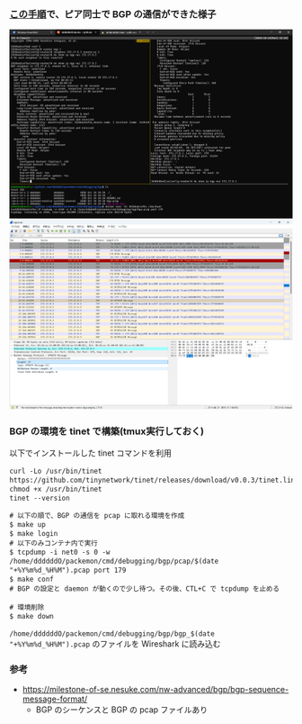 ### [この手順](https://github.com/ddddddO/packemon/issues/68#issuecomment-2408943662)で、ピア同士で BGP の通信ができた様子

![](./succeeded_peering_bgp.png)
![](./bgp.pcap.png)

### BGP の環境を tinet で構築(tmux実行しておく)
以下でインストールした tinet コマンドを利用
```console
curl -Lo /usr/bin/tinet https://github.com/tinynetwork/tinet/releases/download/v0.0.3/tinet.linux_amd64
chmod +x /usr/bin/tinet
tinet --version
```

```console
# 以下の順で、BGP の通信を pcap に取れる環境を作成
$ make up
$ make login
# 以下のみコンテナ内で実行
$ tcpdump -i net0 -s 0 -w /home/ddddddO/packemon/cmd/debugging/bgp/pcap/$(date "+%Y%m%d_%H%M").pcap port 179
$ make conf
# BGP の設定と daemon が動くので少し待つ。その後、CTL+C で tcpdump を止める

# 環境削除
$ make down
```

`/home/ddddddO/packemon/cmd/debugging/bgp/bgp_$(date "+%Y%m%d_%H%M").pcap` のファイルを Wireshark に読み込む

### 参考
- https://milestone-of-se.nesuke.com/nw-advanced/bgp/bgp-sequence-message-format/
    - BGP のシーケンスと BGP の pcap ファイルあり
